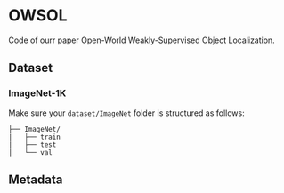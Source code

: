 # OWSOL
Code of ourr paper Open-World Weakly-Supervised Object Localization.

## Dataset
### ImageNet-1K
Make sure your `dataset/ImageNet`  folder is structured as follows:
```
├── ImageNet/
|   ├── train
|   ├── test
|   └── val
```

## Metadata
